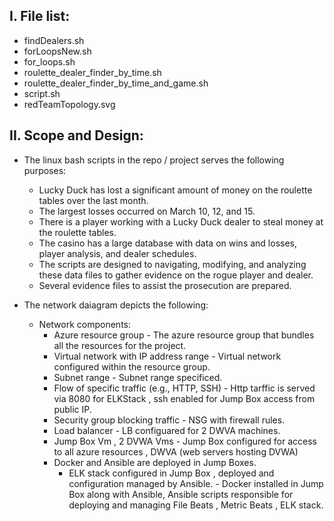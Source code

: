 I. File list:
------------

* findDealers.sh
* forLoopsNew.sh
* for_loops.sh
* roulette_dealer_finder_by_time.sh
* roulette_dealer_finder_by_time_and_game.sh
* script.sh
* redTeamTopology.svg


II. Scope and Design:
--------------------
* The linux bash scripts in the repo / project serves the following purposes:

   * Lucky Duck has lost a significant amount of money on the roulette tables over the last month.
   * The largest losses occurred on March 10, 12, and 15.
   * There is a player working with a Lucky Duck dealer to steal money at the roulette tables.
   * The casino has a large database with data on wins and losses, player analysis, and dealer schedules.
   * The scripts are designed to navigating, modifying, and analyzing these data files to gather evidence on the rogue player and dealer.
   * Several evidence files to assist the prosecution are prepared.

* The network daiagram depicts the following:
   * Network components:
       * Azure resource group - The azure resource group that bundles all the resources for the project.
       * Virtual network with IP address range - Virtual network configured within the resource group.
       * Subnet range - Subnet range specificed.
       * Flow of specific traffic (e.g., HTTP, SSH) -  Http tarffic is served via 8080 for ELKStack , ssh enabled for Jump Box access from public IP.
       * Security group blocking traffic - NSG with firewall rules.
       * Load balancer - LB configuared for 2 DWVA machines.
       * Jump Box Vm , 2 DVWA Vms - Jump Box configured for access to all azure resources , DWVA (web servers hosting DVWA)
       * Docker and Ansible are deployed in Jump Boxes.
         * ELK stack configured in Jump Box , deployed and configuration managed by Ansible. - Docker installed in Jump Box along with Ansible, Ansible scripts responsible for deploying and managing File Beats , Metric Beats , ELK stack.




